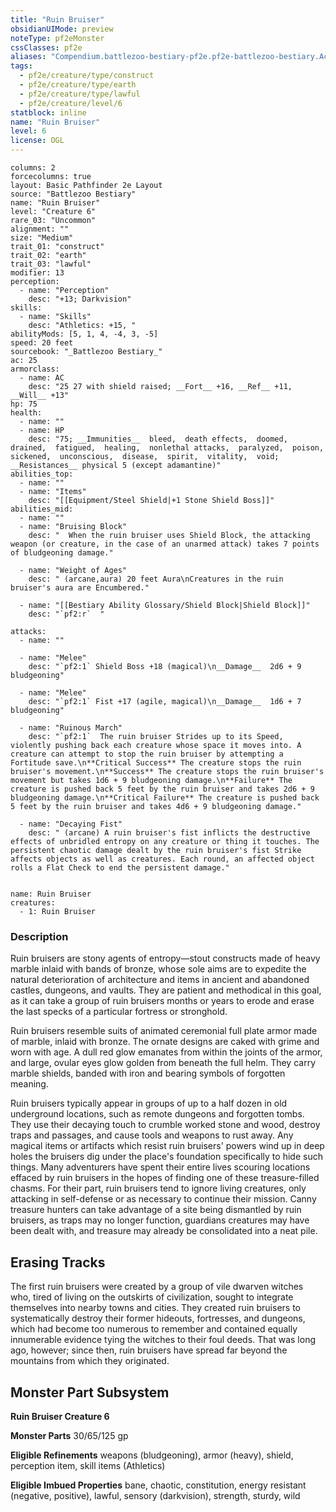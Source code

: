 ```yaml
---
title: "Ruin Bruiser"
obsidianUIMode: preview
noteType: pf2eMonster
cssClasses: pf2e
aliases: "Compendium.battlezoo-bestiary-pf2e.pf2e-battlezoo-bestiary.Actor.SalSoZj9cXow7pyd" 
tags:
  - pf2e/creature/type/construct
  - pf2e/creature/type/earth
  - pf2e/creature/type/lawful
  - pf2e/creature/level/6
statblock: inline
name: "Ruin Bruiser"
level: 6
license: OGL
---
```


```statblock
columns: 2
forcecolumns: true
layout: Basic Pathfinder 2e Layout
source: "Battlezoo Bestiary"
name: "Ruin Bruiser"
level: "Creature 6"
rare_03: "Uncommon"
alignment: ""
size: "Medium"
trait_01: "construct"
trait_02: "earth"
trait_03: "lawful"
modifier: 13
perception:
  - name: "Perception"
    desc: "+13; Darkvision"
skills:
  - name: "Skills"
    desc: "Athletics: +15, "
abilityMods: [5, 1, 4, -4, 3, -5]
speed: 20 feet
sourcebook: "_Battlezoo Bestiary_"
ac: 25
armorclass:
  - name: AC
    desc: "25 27 with shield raised; __Fort__ +16, __Ref__ +11, __Will__ +13"
hp: 75
health:
  - name: ""
  - name: HP
    desc: "75; __Immunities__  bleed,  death effects,  doomed,  drained,  fatigued,  healing,  nonlethal attacks,  paralyzed,  poison,  sickened,  unconscious,  disease,  spirit,  vitality,  void; __Resistances__ physical 5 (except adamantine)"
abilities_top:
  - name: ""
  - name: "Items"
    desc: "[[Equipment/Steel Shield|+1 Stone Shield Boss]]"
abilities_mid:
  - name: ""
  - name: "Bruising Block"
    desc: "  When the ruin bruiser uses Shield Block, the attacking weapon (or creature, in the case of an unarmed attack) takes 7 points of bludgeoning damage."

  - name: "Weight of Ages"
    desc: " (arcane,aura) 20 feet Aura\nCreatures in the ruin bruiser's aura are Encumbered."

  - name: "[[Bestiary Ability Glossary/Shield Block|Shield Block]]"
    desc: "`pf2:r`  "

attacks:
  - name: ""

  - name: "Melee"
    desc: "`pf2:1` Shield Boss +18 (magical)\n__Damage__  2d6 + 9 bludgeoning"

  - name: "Melee"
    desc: "`pf2:1` Fist +17 (agile, magical)\n__Damage__  1d6 + 7 bludgeoning"

  - name: "Ruinous March"
    desc: "`pf2:1`  The ruin bruiser Strides up to its Speed, violently pushing back each creature whose space it moves into. A creature can attempt to stop the ruin bruiser by attempting a Fortitude save.\n**Critical Success** The creature stops the ruin bruiser's movement.\n**Success** The creature stops the ruin bruiser's movement but takes 1d6 + 9 bludgeoning damage.\n**Failure** The creature is pushed back 5 feet by the ruin bruiser and takes 2d6 + 9 bludgeoning damage.\n**Critical Failure** The creature is pushed back 5 feet by the ruin bruiser and takes 4d6 + 9 bludgeoning damage."

  - name: "Decaying Fist"
    desc: " (arcane) A ruin bruiser's fist inflicts the destructive effects of unbridled entropy on any creature or thing it touches. The persistent chaotic damage dealt by the ruin bruiser's fist Strike affects objects as well as creatures. Each round, an affected object rolls a Flat Check to end the persistent damage."
 
```

```encounter-table
name: Ruin Bruiser
creatures:
  - 1: Ruin Bruiser
```


### Description
Ruin bruisers are stony agents of entropy—stout constructs made of heavy marble inlaid with bands of bronze, whose sole aims are to expedite the natural deterioration of architecture and items in ancient and abandoned castles, dungeons, and vaults. They are patient and methodical in this goal, as it can take a group of ruin bruisers months or years to erode and erase the last specks of a particular fortress or stronghold.

Ruin bruisers resemble suits of animated ceremonial full plate armor made of marble, inlaid with bronze. The ornate designs are caked with grime and worn with age. A dull red glow emanates from within the joints of the armor, and large, ovular eyes glow golden from beneath the full helm. They carry marble shields, banded with iron and bearing symbols of forgotten meaning.

Ruin bruisers typically appear in groups of up to a half dozen in old underground locations, such as remote dungeons and forgotten tombs. They use their decaying touch to crumble worked stone and wood, destroy traps and passages, and cause tools and weapons to rust away. Any magical items or artifacts which resist ruin bruisers' powers wind up in deep holes the bruisers dig under the place's foundation specifically to hide such things. Many adventurers have spent their entire lives scouring locations effaced by ruin bruisers in the hopes of finding one of these treasure-filled chasms. For their part, ruin bruisers tend to ignore living creatures, only attacking in self-defense or as necessary to continue their mission. Canny treasure hunters can take advantage of a site being dismantled by ruin bruisers, as traps may no longer function, guardians creatures may have been dealt with, and treasure may already be consolidated into a neat pile.

## Erasing Tracks

The first ruin bruisers were created by a group of vile dwarven witches who, tired of living on the outskirts of civilization, sought to integrate themselves into nearby towns and cities. They created ruin bruisers to systematically destroy their former hideouts, fortresses, and dungeons, which had become too numerous to remember and contained equally innumerable evidence tying the witches to their foul deeds. That was long ago, however; since then, ruin bruisers have spread far beyond the mountains from which they originated.

## Monster Part Subsystem

**Ruin Bruiser Creature 6**

**Monster Parts** 30/65/125 gp

**Eligible Refinements** weapons (bludgeoning), armor (heavy), shield, perception item, skill items (Athletics)

**Eligible Imbued Properties** bane, chaotic, constitution, energy resistant (negative, positive), lawful, sensory (darkvision), strength, sturdy, wild
